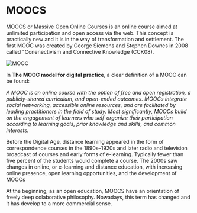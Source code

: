# MOOCS

MOOCS or Massive Open Online Courses is an online course aimed at unlimited participation and open access via the web. This concept is practically new and it is in the way of transformation and settlement. The first MOOC was created by George Siemens and Stephen Downes in 2008 called "Conenectivism and Connective Knowledge (CCK08).

![MOOC](http://www.uv.mx/tecnica/files/2018/01/mooc.jpg)

In **The MOOC model for digital practice**, a clear definition of a MOOC can be found:

*A MOOC is an online course with the option of free and open registration, a publicly-shared curriculum, and open-ended outcomes. MOOCs integrate social networking, accessible online resources, and are facilitated by leading practitioners in the field of study. Most significantly, MOOCs build on the engagement of learners who self-organize their participation according to learning goals, prior knowledge and skills, and common interests.*

Before the Digital Age, distance learning appeared in the form of correspondence courses in the 1890s–1920s and later radio and television broadcast of courses and early forms of e-learning. Typically fewer than five percent of the students would complete a course. The 2000s saw changes in online, or e-learning and distance education, with increasing online presence, open learning opportunities, and the development of MOOCs

At the beginning, as an open education, MOOCS have an orientation of freely deep colaborative philosophy. Nowadays, this term has changed and it has develop to a more commercial sense.
